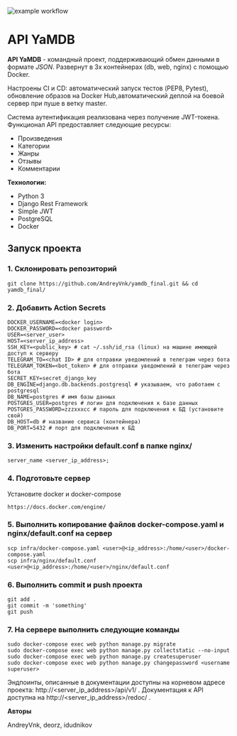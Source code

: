 ![example workflow](https://github.com/AndreyVnk/yamdb_final/actions/workflows/yamdb_workflow.yml/badge.svg)
# API YaMDB

**API YaMDB** - командный проект, поддерживающий обмен данными в формате *JSON*. Развернут в 3х контейнерах (db, web, nginx) c помощью Docker.

Настроены CI и CD: автоматический запуск тестов (PEP8, Pytest), обновление образов на Docker Hub,автоматический деплой на боевой сервер при пуше в ветку master.

Cистема аутентификация реализована через получение JWT-токена. Функционал API предоставляет следующие ресурсы:

- Произведения
- Категории
- Жанры
- Отзывы
- Комментарии

**Технологии:**

* Python 3
* Django Rest Framework
* Simple JWT
* PostgreSQL
* Docker

## Запуск проекта ##
### 1. Склонировать репозиторий
```
git clone https://github.com/AndreyVnk/yamdb_final.git && cd yamdb_final/
```
### 2. Добавить Action Secrets
```
DOCKER_USERNAME=<docker login>
DOCKER_PASSWORD=<docker password>
USER=<server_user>
HOST=<server_ip_address>
SSH_KEY=<public_key> # cat ~/.ssh/id_rsa (linux) на машине имеющей доступ к серверу
TELEGRAM_TO=<chat ID> # для отправки уведомлений в телеграм через бота
TELEGRAM_TOKEN=<bot_token> # для отправки уведомлений в телеграм через бота
SECRET_KEY=secret_django_key
DB_ENGINE=django.db.backends.postgresql # указываем, что работаем с postgresql
DB_NAME=postgres # имя базы данных
POSTGRES_USER=postgres # логин для подключения к базе данных
POSTGRES_PASSWORD=zzzxxxcc # пароль для подключения к БД (установите свой)
DB_HOST=db # название сервиса (контейнера)
DB_PORT=5432 # порт для подключения к БД
```
### 3. Изменить настройки default.conf в папке nginx/
```
server_name <server_ip_address>;
```
### 4. Подготовьте сервер
Установите docker и docker-compose
```
https://docs.docker.com/engine/
```
### 5. Выполнить копирование файлов docker-compose.yaml и nginx/default.conf на сервер
```
scp infra/docker-compose.yaml <user>@<ip_address>:/home/<user>/docker-compose.yaml
scp infra/nginx/default.conf <user>@<ip_address>:/home/<user>/nginx/default.conf
```
### 6. Выполнить commit и push проекта
```
git add .
git commit -m 'something'
git push
```
### 7. На сервере выполнить следующие команды
```
sudo docker-compose exec web python manage.py migrate
sudo docker-compose exec web python manage.py collectstatic --no-input
sudo docker-compose exec web python manage.py createsuperuser
sudo docker-compose exec web python manage.py changepassword <username superuser>
```
Эндпоинты, описанные в документации доступны на корневом адресе проекта: http://<server_ip_address>/api/v1/ . Документация к API доступна на http://<server_ip_address>/redoc/ .

**Авторы**

AndreyVnk, deorz, idudnikov

